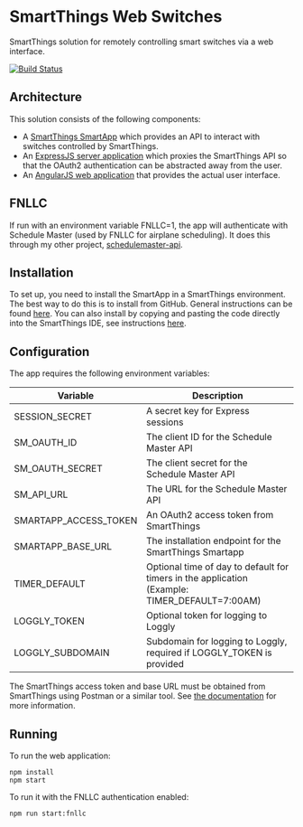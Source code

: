 # SmartThings Web Switches
SmartThings solution for remotely controlling smart switches via a web interface.

[![Build Status](https://travis-ci.org/jonscheiding/st-web-switches.svg?branch=master)](https://travis-ci.org/jonscheiding/st-web-switches)

## Architecture
This solution consists of the following components:

 * A [SmartThings SmartApp](smartapps) which provides an API to interact with switches controlled by SmartThings.
 * An [ExpressJS server application](src) which proxies the SmartThings API so that the OAuth2 authentication can be abstracted away from the user.
 * An [AngularJS web application](src/app) that provides the actual user interface.

## FNLLC
If run with an environment variable FNLLC=1, the app will authenticate with Schedule Master (used by FNLLC for airplane scheduling).  It does this through my other project, [schedulemaster-api](https://github.com/jonscheiding/schedulemaster-api).

## Installation
To set up, you need to install the SmartApp in a SmartThings environment.  The best way to do this is to install from GitHub.  General instructions can be found [here](http://docs.smartthings.com/en/latest/tools-and-ide/github-integration.html).  You can also install by copying and pasting the code directly into the SmartThings IDE, see instructions [here](http://docs.smartthings.com/en/latest/smartapp-web-services-developers-guide/authorization.html).

## Configuration
The app requires the following environment variables:

| Variable              | Description                                                                                   |
|-----------------------|-----------------------------------------------------------------------------------------------|
| SESSION_SECRET        | A secret key for Express sessions                                                             |
| SM\_OAUTH\_ID           | The client ID for the Schedule Master API                                                     |
| SM\_OAUTH\_SECRET       | The client secret for the Schedule Master API                                                 |
| SM\_API\_URL            | The URL for the Schedule Master API                                                           |
| SMARTAPP\_ACCESS\_TOKEN | An OAuth2 access token from SmartThings                                                       |
| SMARTAPP\_BASE\_URL     | The installation endpoint for the SmartThings Smartapp                                        |
| TIMER\_DEFAULT         | Optional time of day to default for timers in the application (Example: TIMER_DEFAULT=7:00AM) |
| LOGGLY\_TOKEN          | Optional token for logging to Loggly                                                          |
| LOGGLY\_SUBDOMAIN      | Subdomain for logging to Loggly, required if LOGGLY_TOKEN is provided                         |

The SmartThings access token and base URL must be obtained from SmartThings using Postman or a similar tool.  See [the documentation](http://docs.smartthings.com/en/latest/smartapp-web-services-developers-guide/authorization.html) for more information.

## Running
To run the web application:

    npm install
    npm start
    
To run it with the FNLLC authentication enabled:

    npm run start:fnllc
    
